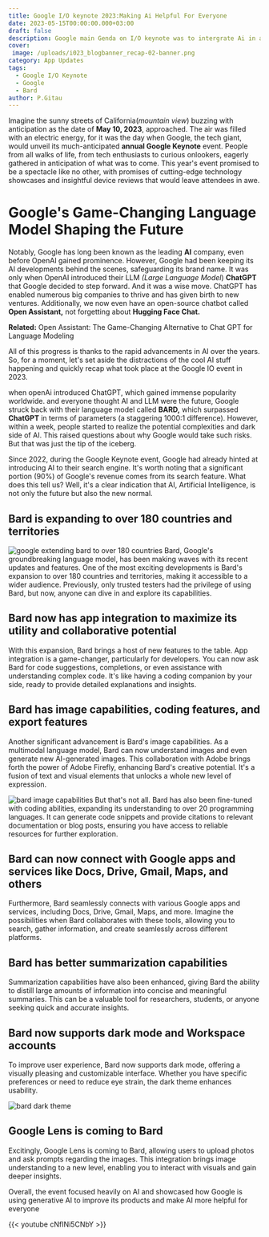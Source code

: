 ```yaml
---
title: Google I/O keynote 2023:Making Ai Helpful For Everyone
date: 2023-05-15T00:00:00.000+03:00
draft: false
description: Google main Genda on I/O keynote was to intergrate Ai in almost their product
cover:
 image: /uploads/i023_blogbanner_recap-02-banner.png
category: App Updates
tags:
  - Google I/O Keynote
  - Google
  - Bard
author: P.Gitau
---
```

Imagine the sunny streets of California(_mountain view_) buzzing with anticipation as the date of **May 10, 2023**, approached. The air was filled with an electric energy, for it was the day when Google, the tech giant, would unveil its much-anticipated **annual Google Keynote** event. People from all walks of life, from tech enthusiasts to curious onlookers, eagerly gathered in anticipation of what was to come. This year's event promised to be a spectacle like no other, with promises of cutting-edge technology showcases and insightful device reviews that would leave attendees in awe.

# Google's Game-Changing Language Model Shaping the Future

Notably, Google has long been known as the leading **AI** company, even before OpenAI gained prominence. However, Google had been keeping its AI developments behind the scenes, safeguarding its brand name. It was only when OpenAI introduced their LLM _(Large Language Model_) **ChatGPT** that Google decided to step forward. And it was a wise move. ChatGPT has enabled numerous big companies to thrive and has given birth to new ventures. Additionally, we now even have an open-source chatbot called **Open Assistant,** not forgetting about **Hugging Face Chat.**

**Related:** Open Assistant: The Game-Changing Alternative to Chat GPT for Language Modeling

All of this progress is thanks to the rapid advancements in AI over the years. So, for a moment, let's set aside the distractions of the cool AI stuff happening and quickly recap what took place at the Google IO event in 2023.

when openAi introduced ChatGPT, which gained immense popularity worldwide. and everyone thought AI and LLM were the future, Google struck back with their language model called **BARD,** which surpassed **ChatGPT** in terms of parameters (a staggering 1000:1 difference). However, within a week, people started to realize the potential complexities and dark side of AI. This raised questions about why Google would take such risks. But that was just the tip of the iceberg.

Since 2022, during the Google Keynote event, Google had already hinted at introducing AI to their search engine. It's worth noting that a significant portion (90%) of Google's revenue comes from its search feature. What does this tell us? Well, it's a clear indication that AI, Artificial Intelligence, is not only the future but also the new normal.

## Bard is expanding to over 180 countries and territories

![google extending bard to over 180 countries](/uploads/image-139.png)
Bard, Google's groundbreaking language model, has been making waves with its recent updates and features. One of the most exciting developments is Bard's expansion to over 180 countries and territories, making it accessible to a wider audience. Previously, only trusted testers had the privilege of using Bard, but now, anyone can dive in and explore its capabilities.

## Bard now has app integration to maximize its utility and collaborative potential

With this expansion, Bard brings a host of new features to the table. App integration is a game-changer, particularly for developers. You can now ask Bard for code suggestions, completions, or even assistance with understanding complex code. It's like having a coding companion by your side, ready to provide detailed explanations and insights.

## Bard has image capabilities, coding features, and export features

Another significant advancement is Bard's image capabilities. As a multimodal language model, Bard can now understand images and even generate new AI-generated images. This collaboration with Adobe brings forth the power of Adobe Firefly, enhancing Bard's creative potential. It's a fusion of text and visual elements that unlocks a whole new level of expression.

![bard image capabilities](/uploads/image-36-1-1024x576.png)
But that's not all. Bard has also been fine-tuned with coding abilities, expanding its understanding to over 20 programming languages. It can generate code snippets and provide citations to relevant documentation or blog posts, ensuring you have access to reliable resources for further exploration.

## Bard can now connect with Google apps and services like Docs, Drive, Gmail, Maps, and others

Furthermore, Bard seamlessly connects with various Google apps and services, including Docs, Drive, Gmail, Maps, and more. Imagine the possibilities when Bard collaborates with these tools, allowing you to search, gather information, and create seamlessly across different platforms.

## Bard has better summarization capabilities

Summarization capabilities have also been enhanced, giving Bard the ability to distill large amounts of information into concise and meaningful summaries. This can be a valuable tool for researchers, students, or anyone seeking quick and accurate insights.

## Bard now supports dark mode and Workspace accounts

To improve user experience, Bard now supports dark mode, offering a visually pleasing and customizable interface. Whether you have specific preferences or need to reduce eye strain, the dark theme enhances usability.

![bard dark theme](/uploads/sssss.png)

## Google Lens is coming to Bard

Excitingly, Google Lens is coming to Bard, allowing users to upload photos and ask prompts regarding the images. This integration brings image understanding to a new level, enabling you to interact with visuals and gain deeper insights.

Overall, the event focused heavily on AI and showcased how Google is using generative AI to improve its products and make AI more helpful for everyone

{{< youtube  cNfINi5CNbY >}}




